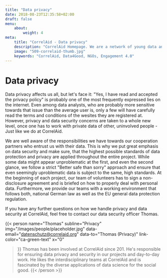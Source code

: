 ```yaml
---
title: "Data privacy"
date: 2018-08-23T12:35:58+02:00
draft: false
menu: 
    about:
        weight: 4
meta:
    title: "CorrelAid - Data privacy"
    description: "CorrelAid Homepage. We are a network of young data analysts that wants to change the world with a more inclusive, integrated and innovative approach to data analysis."
    image: "509-correlaid-thumb.jpg"
    keywords: "CorrelAid, Data4Good, NGOs, Engagement 4.0"
---
```


# Data privacy
Data privacy affects us all, but let's face it: "Yes, I have read and accepted the privacy policy" is probably one of the most frequently expressed lies on the internet. Even among data analysts, who are probably more sensitive towards that issue than the average user is, only a few will have carefully read the terms and conditions of the wesites they are registered at. However, privacy and data security concerns are taken to a whole new level, once one has to work with private data of other, uninvolved people - Just like we do at CorrelAid.

We are well aware of the responsibilities we have towards our cooperation partners who entrust us with their data. This is why we put great emphasis on data security and make sure, that the highest possible standards of data protection and privacy are applied throughout the entire project. While some data might appear unproblematic at the first, and even the second glance, we follow a strict "Better safe than sorry" approach and ensure that even seemingly uproblematic data is subject to the same, high standards. At the beginning of each project, our team of volunteers has to sign a non-disclosure agreement and is briefed on how to properly deal with personal data. Furthermore, we provide our teams with a working environment that follows both, national German law as well as the EU general data protection regulation.

If you have any further questions on how we handle privacy and data security at CorrelAid, feel free to contact our data security officer Thomas.

{{< person 
    name="Thomas"
    subline="Privacy"
    img="/images/people/placeholder.jpg"
    data-email="datenschutz@correlaid.org"
    data-to="Thomas (Privacy)"
    link-color="ca-green-text"
    x="0"
>}}
Thomas has been involved at CorrelAid since 201. He's responsible for ensuring data privacy and security in our projects and day-to-day work.  He likes the interdisciplinary teams at CorrelAid and is fascinated by the diverse applications of data science for the social good.
{{< /person >}}
